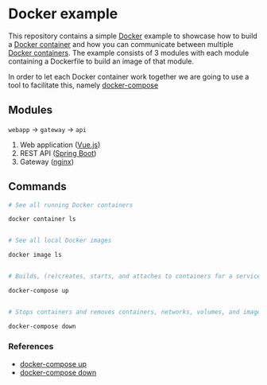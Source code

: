# Docker example

This repository contains a simple [Docker](https://docker.com/) example to showcase how to build a 
[Docker container](https://www.docker.com/resources/what-container) and how you can communicate 
between multiple [Docker containers](https://www.docker.com/resources/what-container). 
The example consists of 3 modules with each module containing a Dockerfile to build an image of that module.

In order to let each Docker container work together we are going to use a tool to facilitate this, 
namely [docker-compose](https://docs.docker.com/compose/)



## Modules

`webapp` → `gateway` → `api`

1. Web application ([Vue.js](https://vuejs.org/))
2. REST API ([Spring Boot](https://spring.io/projects/spring-boot))
3. Gateway ([nginx](https://nginx.org/))

## Commands

```bash
# See all running Docker containers

docker container ls


# See all local Docker images

docker image ls


# Builds, (re)creates, starts, and attaches to containers for a service

docker-compose up


# Stops containers and removes containers, networks, volumes, and images created by up

docker-compose down

```

### References
- [docker-compose up](https://docs.docker.com/compose/reference/up/)
- [docker-compose down](https://docs.docker.com/compose/reference/down/)

